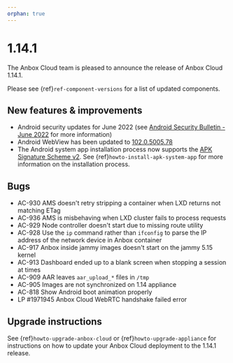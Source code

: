```yaml
---
orphan: true
---
```

# 1.14.1

The Anbox Cloud team is pleased to announce the release of Anbox Cloud 1.14.1.

Please see {ref}`ref-component-versions` for a list of updated components.

## New features & improvements

* Android security updates for June 2022 (see [Android Security Bulletin - June 2022](https://source.android.com/security/bulletin/2022-06-01) for more information)
* Android WebView has been updated to [102.0.5005.78](https://chromereleases.googleblog.com/2022/05/chrome-for-android-update_28.html)
* The Android system app installation process now supports the [APK Signature Scheme v2](https://source.android.com/security/apksigning/v2). See {ref}`howto-install-apk-system-app` for more information on the installation process.

## Bugs

* AC-930 AMS doesn't retry stripping a container when LXD returns not matching ETag
* AC-936 AMS is misbehaving when LXD cluster fails to process requests
* AC-929 Node controller doesn't start due to missing route utility
* AC-928 Use the `ip` command rather than `ifconfig` to parse the IP address of the network device in Anbox container
* AC-917 Anbox inside jammy images doesn't start on the jammy 5.15 kernel
* AC-913 Dashboard ended up to a blank screen when stopping a session at times
* AC-909 AAR leaves `aar_upload_*` files in `/tmp`
* AC-905 Images are not synchronized on 1.14 appliance
* AC-818 Show Android boot animation properly
* LP #1971945 Anbox Cloud WebRTC handshake failed error

## Upgrade instructions

See {ref}`howto-upgrade-anbox-cloud` or {ref}`howto-upgrade-appliance` for instructions on how to update your Anbox Cloud deployment to the 1.14.1 release.
